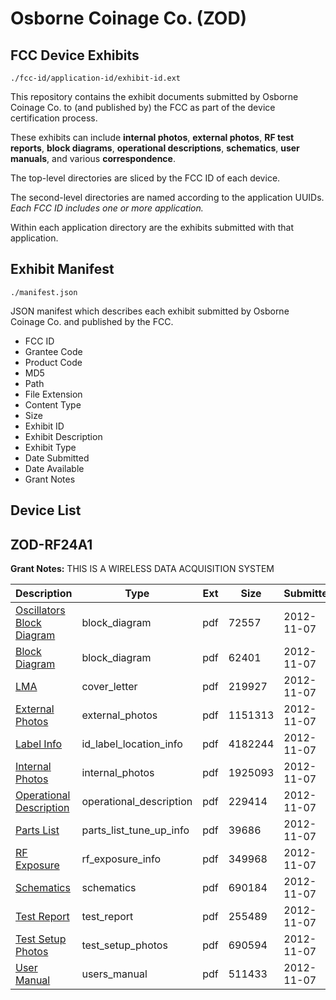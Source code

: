 # Osborne Coinage Co. (ZOD)
## FCC Device Exhibits

```
./fcc-id/application-id/exhibit-id.ext
```

This repository contains the exhibit documents submitted by Osborne Coinage Co. to (and published by) the FCC as part of the device certification process.

These exhibits can include **internal photos**, **external photos**, **RF test reports**, **block diagrams**, **operational descriptions**, **schematics**, **user manuals**, and various **correspondence**.

The top-level directories are sliced by the FCC ID of each device.

The second-level directories are named according to the application UUIDs. *Each FCC ID includes one or more application.*

Within each application directory are the exhibits submitted with that application. 

## Exhibit Manifest

```
./manifest.json
```

JSON manifest which describes each exhibit submitted by Osborne Coinage Co. and published by the FCC.

- FCC ID
- Grantee Code
- Product Code
- MD5
- Path
- File Extension
- Content Type
- Size
- Exhibit ID
- Exhibit Description
- Exhibit Type
- Date Submitted
- Date Available
- Grant Notes

## Device List
## ZOD-RF24A1
**Grant Notes:** THIS IS A WIRELESS DATA ACQUISITION SYSTEM

| Description | Type | Ext | Size | Submitted | Available |
| ----------- | ---- | --- | ---- | --------- | --------- |
| [Oscillators Block Diagram](ZOD-RF24A1/1f9d8adb9160ed13737dc78207f1a711/1831904.pdf) | block_diagram | pdf | 72557 | 2012-11-07 | 2012-11-07 |
| [Block Diagram](ZOD-RF24A1/1f9d8adb9160ed13737dc78207f1a711/1831906.pdf) | block_diagram | pdf | 62401 | 2012-11-07 | 2012-11-07 |
| [LMA](ZOD-RF24A1/1f9d8adb9160ed13737dc78207f1a711/1831908.pdf) | cover_letter | pdf | 219927 | 2012-11-07 | 2012-11-07 |
| [External Photos](ZOD-RF24A1/1f9d8adb9160ed13737dc78207f1a711/1831902.pdf) | external_photos | pdf | 1151313 | 2012-11-07 | 2012-11-07 |
| [Label Info](ZOD-RF24A1/1f9d8adb9160ed13737dc78207f1a711/1831911.pdf) | id_label_location_info | pdf | 4182244 | 2012-11-07 | 2012-11-07 |
| [Internal Photos](ZOD-RF24A1/1f9d8adb9160ed13737dc78207f1a711/1831903.pdf) | internal_photos | pdf | 1925093 | 2012-11-07 | 2012-11-07 |
| [Operational Description](ZOD-RF24A1/1f9d8adb9160ed13737dc78207f1a711/1831901.pdf) | operational_description | pdf | 229414 | 2012-11-07 | 2012-11-07 |
| [Parts List](ZOD-RF24A1/1f9d8adb9160ed13737dc78207f1a711/1831909.pdf) | parts_list_tune_up_info | pdf | 39686 | 2012-11-07 | 2012-11-07 |
| [RF Exposure](ZOD-RF24A1/1f9d8adb9160ed13737dc78207f1a711/1831910.pdf) | rf_exposure_info | pdf | 349968 | 2012-11-07 | 2012-11-07 |
| [Schematics](ZOD-RF24A1/1f9d8adb9160ed13737dc78207f1a711/1831905.pdf) | schematics | pdf | 690184 | 2012-11-07 | 2012-11-07 |
| [Test Report](ZOD-RF24A1/1f9d8adb9160ed13737dc78207f1a711/1831900.pdf) | test_report | pdf | 255489 | 2012-11-07 | 2012-11-07 |
| [Test Setup Photos](ZOD-RF24A1/1f9d8adb9160ed13737dc78207f1a711/1831912.pdf) | test_setup_photos | pdf | 690594 | 2012-11-07 | 2012-11-07 |
| [User Manual](ZOD-RF24A1/1f9d8adb9160ed13737dc78207f1a711/1831907.pdf) | users_manual | pdf | 511433 | 2012-11-07 | 2012-11-07 |
